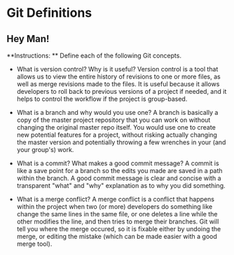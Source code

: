 # Git Definitions
## Hey Man!


**Instructions: ** Define each of the following Git concepts.

* What is version control?  Why is it useful?
	Version control is a tool that allows us to view the entire history of revisions to one or more files, as well as merge revisions made to the files. It is useful because it allows developers to roll back to previous versions of a project if needed, and it helps to control the workflow if the project is group-based.

* What is a branch and why would you use one?
	A branch is basically a copy of the master project repository that you can work on without changing the original master repo itself. You would use one to create new potential features for a project, without risking actually changing the master version and potentially throwing a few wrenches in your (and your group's) work.

* What is a commit? What makes a good commit message?
	A commit is like a save point for a branch so the edits you made are saved in a path within the branch. A good commit message is clear and concise with a transparent "what" and "why" explanation as to why you did something.

* What is a merge conflict?
	A merge conflict is a conflict that happens within the project when two (or more) developers do something like change the same lines in the same file, or one deletes a line while the other modifies the line, and then tries to merge their branches. Git will tell you where the merge occured, so it is fixable either by undoing the merge, or editing the mistake (which can be made easier with a good merge tool).